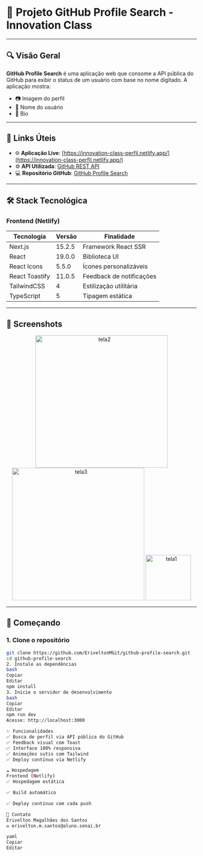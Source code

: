 # 🚀 Projeto GitHub Profile Search - Innovation Class

---

## 🔍 Visão Geral

**GitHub Profile Search** é uma aplicação web que consome a API pública do GitHub para exibir o status de um usuário com base no nome digitado. A aplicação mostra:

- 📷 Imagem do perfil  
- 👤 Nome do usuário  
- 📝 Bio  

---

## 🔗 Links Úteis

- 🌐 **Aplicação Live**: [https://innovation-class-perfil.netlify.app/](https://innovation-class-perfil.netlify.app/)
- ⚙️ **API Utilizada**: [GitHub REST API](https://api.github.com)
- 💻 **Repositório GitHub**: [GitHub Profile Search](https://github.com/EriveltonMGit/innovation-class-profiles.git)

---

## 🛠 Stack Tecnológica

### Frontend (Netlify)

| Tecnologia        | Versão    | Finalidade                |
|-------------------|-----------|----------------------------|
| Next.js           | 15.2.5    | Framework React SSR       |
| React             | 19.0.0    | Biblioteca UI             |
| React Icons       | 5.5.0     | Ícones personalizáveis    |
| React Toastify    | 11.0.5    | Feedback de notificações  |
| TailwindCSS       | 4         | Estilização utilitária    |
| TypeScript        | 5         | Tipagem estática          |

---

## 📸 Screenshots

<div align="center">
 
  <img src="https://drive.google.com/uc?export=view&id=1q8XgleotxcvlHLStdcLMRXs3E0ocXJwG" alt="tela2" width="350" />
  <img src="https://drive.google.com/uc?export=view&id=1k84PY79OAeMQiFXUdUxJRaFAdPS2kFGU" alt="tela3" width="350" />
   <img src="https://drive.google.com/uc?export=view&id=12ELX-3Hcd7lwK_SXG36JxN48__kjJ5Zb" alt="tela1" width="120" />
</div>

---

## 🏁 Começando

### 1. Clone o repositório

```bash
git clone https://github.com/EriveltonMGit/github-profile-search.git
cd github-profile-search
2. Instale as dependências
bash
Copiar
Editar
npm install
3. Inicie o servidor de desenvolvimento
bash
Copiar
Editar
npm run dev
Acesse: http://localhost:3000

✨ Funcionalidades
✅ Busca de perfil via API pública do GitHub
✅ Feedback visual com Toast
✅ Interface 100% responsiva
✅ Animações sutis com Tailwind
✅ Deploy contínuo via Netlify

☁️ Hospedagem
Frontend (Netlify)
✅ Hospedagem estática

✅ Build automático

✅ Deploy contínuo com cada push

📩 Contato
Erivelton Magalhães dos Santos
✉️ erivelton.m.santos@aluno.senai.br

yaml
Copiar
Editar
